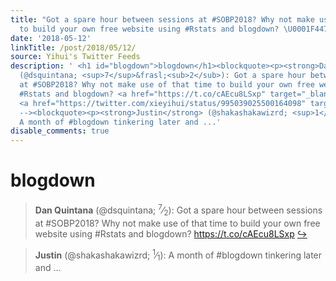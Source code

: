 ```yaml
---
title: "Got a spare hour between sessions at #SOBP2018? Why not make use of that time
  to build your own free website using #Rstats and blogdown? \U0001F447 https://t.co/cAEcu8LSxp"
date: '2018-05-12'
linkTitle: /post/2018/05/12/
source: Yihui's Twitter Feeds
description: ' <h1 id="blogdown">blogdown</h1><blockquote><p><strong>Dan Quintana</strong>
  (@dsquintana; <sup>7</sup>&frasl;<sub>2</sub>): Got a spare hour between sessions
  at #SOBP2018? Why not make use of that time to build your own free website using
  #Rstats and blogdown? <a href="https://t.co/cAEcu8LSxp" target="_blank">https://t.co/cAEcu8LSxp</a>
  <a href="https://twitter.com/xieyihui/status/995039025500164098" target="_blank">&#8618;</a></p></blockquote><!--
  --><blockquote><p><strong>Justin</strong> (@shakashakawizrd; <sup>1</sup>&frasl;<sub>1</sub>):
  A month of #blogdown tinkering later and ...'
disable_comments: true
---
```

 <h1 id="blogdown">blogdown</h1><blockquote><p><strong>Dan Quintana</strong> (@dsquintana; <sup>7</sup>&frasl;<sub>2</sub>): Got a spare hour between sessions at #SOBP2018? Why not make use of that time to build your own free website using #Rstats and blogdown? <a href="https://t.co/cAEcu8LSxp" target="_blank">https://t.co/cAEcu8LSxp</a> <a href="https://twitter.com/xieyihui/status/995039025500164098" target="_blank">&#8618;</a></p></blockquote><!-- --><blockquote><p><strong>Justin</strong> (@shakashakawizrd; <sup>1</sup>&frasl;<sub>1</sub>): A month of #blogdown tinkering later and ...